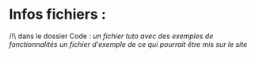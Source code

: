 # Infos fichiers :
/!\ dans le dossier Code :
*un fichier tuto avec des exemples de fonctionnalités*
*un fichier d'exemple de ce qui pourrait être mis sur le site*
